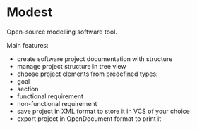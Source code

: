 # Modest

Open-source modelling software tool.

Main features:
- create software project documentation with structure
- manage project structure in tree view
- choose project elements from predefined types:
 - goal
 - section
 - functional requirement
 - non-functional requirement
- save project in XML format to store it in VCS of your choice
- export project in OpenDocument format to print it
